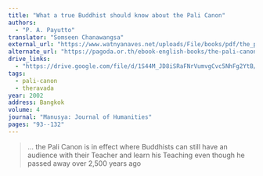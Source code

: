 ```yaml
---
title: "What a true Buddhist should know about the Pali Canon"
authors:
  - "P. A. Payutto"
translator: "Somseen Chanawangsa"
external_url: "https://www.watnyanaves.net/uploads/File/books/pdf/the_pali_canon_what_a_buddhist_must_know.pdf"
alternate_url: "https://pagoda.or.th/ebook-english-books/the-pali-canon-what-a-buddhist-must-know-2.html"
drive_links:
  - "https://drive.google.com/file/d/1S44M_JD8iSRaFNrVumvgCvc5NhFg2YtB/view?usp=drivesdk"
tags:
  - pali-canon
  - theravada
year: 2002
address: Bangkok
volume: 4
journal: "Manusya: Journal of Humanities"
pages: "93--132"
---
```


> … the Pali Canon is in effect where Buddhists can still have an audience with their Teacher and learn his Teaching even though he passed away over 2,500 years ago
